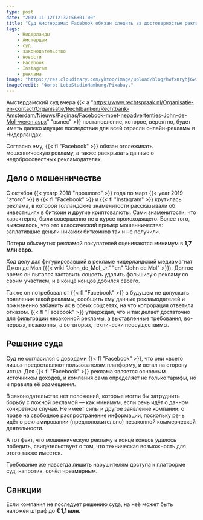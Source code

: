 ```yaml
---
type: post
date: "2019-11-12T12:32:56+01:00"
title: "Суд Амстердама: Facebook обязан следить за достоверностью рекламы"
tags:
    - Нидерланды
    - Амстердам
    - суд
    - законодательство
    - новости
    - Facebook
    - Instagram
    - реклама
image: "https://res.cloudinary.com/yktoo/image/upload/blog/hwfxnryhj6w1s0pevz0y.jpg"
imageCredit: "Фото: LoboStudioHamburg/Pixabay."
---
```


Амстердамский суд вчера {{< a "https://www.rechtspraak.nl/Organisatie-en-contact/Organisatie/Rechtbanken/Rechtbank-Amsterdam/Nieuws/Paginas/Facebook-moet-nepadvertenties-John-de-Mol-weren.aspx" "вынес" >}} постановление, которое, вероятно, будет иметь далеко идущие последствия для всей отрасли онлайн-рекламы в Нидерландах.

Согласно ему, {{< fl "Facebook" >}} обязан отслеживать мошенническую рекламу, а также раскрывать данные о недобросовестных рекламодателях.

<!--more-->

## Дело о мошенничестве

С октября {{< yearp 2018 "прошлого" >}} года по март {{< year 2019 "этого" >}} в {{< fl "Facebook" >}} и {{< fl "Instagram" >}} крутилась реклама, в которой голландские знаменитости рассказывали об инвестициях в биткоин и другие криптовалюты. Сами знаменитости, что характерно, были совершенно не в курсе происходящего. Более того, выяснилось, что это классический пример мошенничества: заплатившие деньги никаких биткоинов так и не получили.

Потери обманутых рекламой покупателей оцениваются минимум в **1,7 млн евро**.

Ход делу дал фигурировавший в рекламе нидерландский медиамагнат Джон де Мол ({{< wiki "John_de_Mol_Jr." "en" "John de Mol" >}}). Долгое время он пытался заставить соцсеть удалить фальшивую рекламу со своим участием, и в конце концов добился своего.

Также он потребовал от {{< fl "Facebook" >}} в будущем не допускать появления такой рекламы, сообщить ему данные рекламодателей и пожизненно забанить их в обеих соцсетях, на что копрорация ответила отказом. {{< fl "Facebook" >}} утверждал, что и так делает достаточно для фильтрации незаконной рекламы, а выставленные требования, во-первых, незаконны, а во-вторых, технически неосуществимы.

## Решение суда

Суд не согласился с доводами {{< fl "Facebook" >}}, что они «всего лишь» предоставляют пользователям платформу, и встал на сторону истца. Для {{< fl "Facebook" >}} реклама является основным источником доходов, и компания сама определяет не только тарифы, но и правила её размещения.

В законодательстве нет положений, которые могли бы затруднить борьбу с ложной рекламой — как минимум, если речь идёт о данном конкретном случае. Не имеет силы и другое заявление компании: о праве на свободное распространение информации, поскольку речь идёт о рекламировании (предположительно) незаконной коммерческой деятельности.

А тот факт, что мошенническую рекламу в конце концов удалось победить, свидетельствует о том, что техническая возможность для этого также имеется.

Требование же навсегда лишить нарушителям доступа к платформе суд, напротив, сочёл чрезмерным.

## Санкции

Если компания не последует решению суда, на неё может быть наложен штраф до **€ 1,1 млн**.